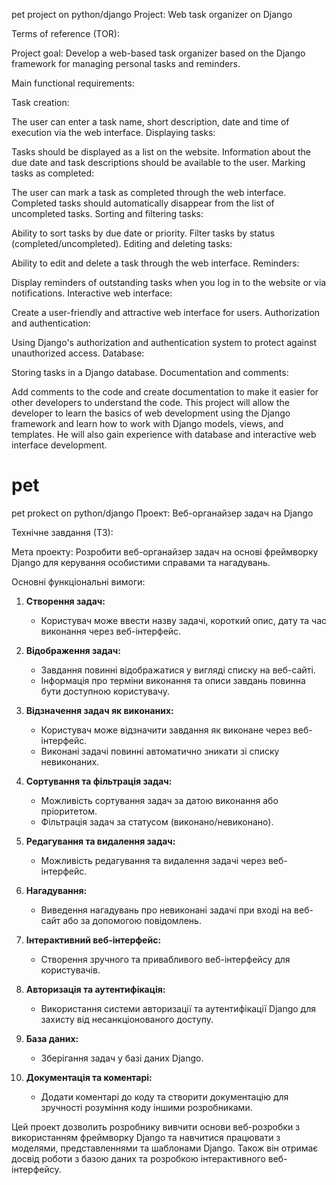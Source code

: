 pet project on python/django Project: Web task organizer on Django

Terms of reference (TOR):

Project goal: Develop a web-based task organizer based on the Django framework for managing personal tasks and reminders.

Main functional requirements:

Task creation:

The user can enter a task name, short description, date and time of execution via the web interface.
Displaying tasks:

Tasks should be displayed as a list on the website.
Information about the due date and task descriptions should be available to the user.
Marking tasks as completed:

The user can mark a task as completed through the web interface.
Completed tasks should automatically disappear from the list of uncompleted tasks.
Sorting and filtering tasks:

Ability to sort tasks by due date or priority.
Filter tasks by status (completed/uncompleted).
Editing and deleting tasks:

Ability to edit and delete a task through the web interface.
Reminders:

Display reminders of outstanding tasks when you log in to the website or via notifications.
Interactive web interface:

Create a user-friendly and attractive web interface for users.
Authorization and authentication:

Using Django's authorization and authentication system to protect against unauthorized access.
Database:

Storing tasks in a Django database.
Documentation and comments:

Add comments to the code and create documentation to make it easier for other developers to understand the code.
This project will allow the developer to learn the basics of web development using the Django framework and learn how to work with Django models, views, and templates. He will also gain experience with database and interactive web interface development.

# pet
 pet prokect on python/django
Проект: Веб-органайзер задач на Django

Технічне завдання (ТЗ):

Мета проекту:
Розробити веб-органайзер задач на основі фреймворку Django для керування особистими справами та нагадувань.

Основні функціональні вимоги:

1. **Створення задач:**
   - Користувач може ввести назву задачі, короткий опис, дату та час виконання через веб-інтерфейс.

2. **Відображення задач:**
   - Завдання повинні відображатися у вигляді списку на веб-сайті.
   - Інформація про терміни виконання та описи завдань повинна бути доступною користувачу.

3. **Відзначення задач як виконаних:**
   - Користувач може відзначити завдання як виконане через веб-інтерфейс.
   - Виконані задачі повинні автоматично зникати зі списку невиконаних.

4. **Сортування та фільтрація задач:**
   - Можливість сортування задач за датою виконання або пріоритетом.
   - Фільтрація задач за статусом (виконано/невиконано).

5. **Редагування та видалення задач:**
   - Можливість редагування та видалення задачі через веб-інтерфейс.

6. **Нагадування:**
   - Виведення нагадувань про невиконані задачі при вході на веб-сайт або за допомогою повідомлень.

7. **Інтерактивний веб-інтерфейс:**
   - Створення зручного та привабливого веб-інтерфейсу для користувачів.

8. **Авторизація та аутентифікація:**
   - Використання системи авторизації та аутентифікації Django для захисту від несанкціонованого доступу.

9. **База даних:**
   - Зберігання задач у базі даних Django.

10. **Документація та коментарі:**
    - Додати коментарі до коду та створити документацію для зручності розуміння коду іншими розробниками.

Цей проект дозволить розробнику вивчити основи веб-розробки з використанням фреймворку Django та навчитися працювати з моделями, представленнями та шаблонами Django. Також він отримає досвід роботи з базою даних та розробкою інтерактивного веб-інтерфейсу.
